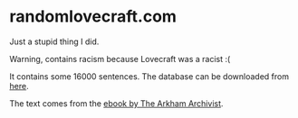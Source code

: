 # randomlovecraft.com

Just a stupid thing I did.

Warning, contains racism because Lovecraft was a racist :(

It contains some 16000 sentences. The database can be downloaded from [here](https://f.tthe.se/dl/dy2pj/15a9d9efc51c5aa9670d17c190307dc87b6fe494).

The text comes from the [ebook by The Arkham Archivist](https://arkhamarchivist.com/free-complete-lovecraft-ebook-nook-kindle/).
